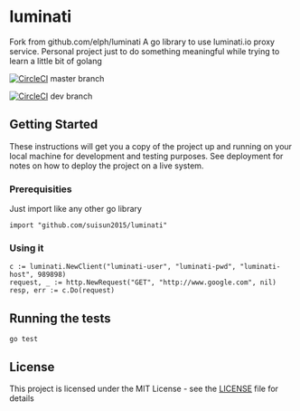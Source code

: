 # luminati
Fork from github.com/elph/luminati
A go library to use luminati.io proxy service. Personal project just to do something meaningful while trying to learn
a little bit of golang

[![CircleCI](https://circleci.com/gh/Elph/luminati/tree/master.svg?style=svg&circle-token=42e3139e3ff89bcfbbe4f62d31a30cb8753340db)](https://circleci.com/gh/Elph/luminati/tree/master) master branch

[![CircleCI](https://circleci.com/gh/Elph/luminati/tree/dev.svg?style=svg&circle-token=42e3139e3ff89bcfbbe4f62d31a30cb8753340db)](https://circleci.com/gh/Elph/luminati/tree/dev) dev branch

## Getting Started

These instructions will get you a copy of the project up and running on your local machine for development and testing purposes. See deployment for notes on how to deploy the project on a live system.

### Prerequisities

Just import like any other go library

```
import "github.com/suisun2015/luminati"
```

### Using it

``` 
c := luminati.NewClient("luminati-user", "luminati-pwd", "luminati-host", 989898)
request, _ := http.NewRequest("GET", "http://www.google.com", nil)
resp, err := c.Do(request)
```

## Running the tests

```
go test
```

## License

This project is licensed under the MIT License - see the [LICENSE](LICENSE) file for details
